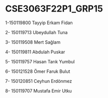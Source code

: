 # CSE3063F22P1_GRP15

1-150119800 Tayyip Erkam Fidan

2- 150119713 Ubeydullah Tuna

3- 150119508 Mert Sağlam

4- 150119811 Abdulah Puskar

5- 150119757 Hasan Tarık Yumbul

6- 150121528 Ömer Faruk Bulut

7- 150120851 Ceyhun Erdönmez

8- 150119707 Mustafa Emir Utku


